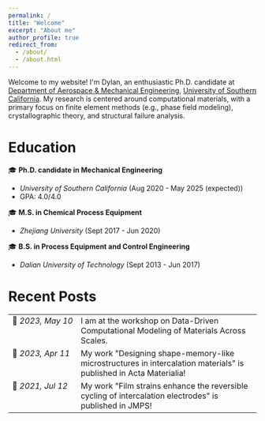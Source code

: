 ```yaml
---
permalink: /
title: "Welcome"
excerpt: "About me"
author_profile: true
redirect_from: 
  - /about/
  - /about.html
---
```


Welcome to my website! I'm Dylan, an enthusiastic Ph.D. candidate at [Department of Aerospace & Mechanical Engineering](https://ame.usc.edu/), [University of Southern California](https://www.usc.edu/). My research is centered around computational materials, with a primary focus on finite element methods (e.g., phase field modeling), crystallographic theory, and structural failure analysis.

Education
======
&#127891; **Ph.D. candidate in Mechanical Engineering** 
  - *University of Southern California* (Aug 2020 - May 2025 (expected))
  - GPA: 4.0/4.0
    
&#127891; **M.S. in Chemical Process Equipment**
  - *Zhejiang University* (Sept 2017 - Jun 2020)
    
&#127891; **B.S. in Process Equipment and Control Engineering**
  - *Dalian University of Technology* (Sept 2013 - Jun 2017)

Recent Posts
======

<table style="border-collapse: collapse; border: none;">
  <tr>
    <td style="border: none; white-space: nowrap; vertical-align: top;">&#128226; <span style="font-style: italic;">2023, May 10</span></td>
    <td style="border: none; vertical-align: top;">I am at the workshop on Data-Driven Computational Modeling of Materials Across Scales.</td>
  </tr>
  <tr>
    <td style="border: none; white-space: nowrap; vertical-align: top;">&#128226; <span style="font-style: italic;">2023, Apr 11</span></td>
    <td style="border: none; vertical-align: top;">My work "Designing shape-memory-like microstructures in intercalation materials" is published in Acta Materialia!</td>
  </tr>
  <tr>
    <td style="border: none; white-space: nowrap; vertical-align: top;">&#128226; <span style="font-style: italic;">2021, Jul 12</span></td>
    <td style="border: none; vertical-align: top;">My work "Film strains enhance the reversible cycling of intercalation electrodes" is published in JMPS!</td>
  </tr>
</table>
